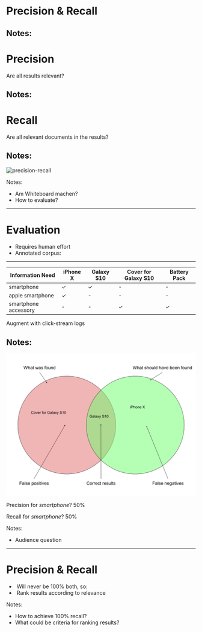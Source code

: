 # Precision & Recall

Notes:
---
# Precision

Are all results relevant?

Notes:
---
# Recall

Are all relevant documents in the results?

Notes:
---
![precision-recall](../images/precision-recall.png)

Notes:
* Am Whiteboard machen?
* How to evaluate?
---
# Evaluation

* Requires human effort
* Annotated corpus:

----

| Information Need     | iPhone X | Galaxy S10 | Cover for Galaxy S10 | Battery Pack |
|----------------------|----------|------------|----------------------|--------------|
| smartphone           | ✓        | ✓          | -                    | -            |
| apple smartphone     | ✓        | -          | -                    | -            |
| smartphone accessory | -        | -          | ✓                    | ✓            |

Augment with click-stream logs

Notes:
---
&shy;<!-- .element: class="stretch" -->![precision-recall-example](../images/Precision_Recall_Example.svg)

Precision for _smartphone_? <span>50%</span><!-- .element: class="fragment" -->

Recall for _smartphone_? <span>50%</span><!-- .element: class="fragment" -->

Notes:
* Audience question
---
# Precision & Recall

* &shy;<!-- .element: class="fragment" --> Will never be 100% both, so:
* &shy;<!-- .element: class="fragment" --> Rank results according to relevance

Notes:
* How to achieve 100% recall?
* What could be criteria for ranking results?
